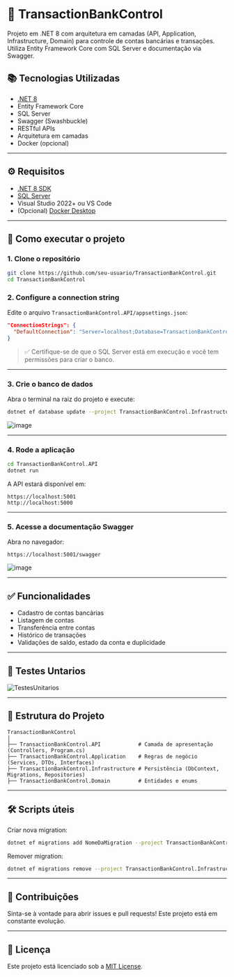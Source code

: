 # 💸 TransactionBankControl

Projeto em .NET 8 com arquitetura em camadas (API, Application, Infrastructure, Domain) para controle de contas bancárias e transações. Utiliza Entity Framework Core com SQL Server e documentação via Swagger.

## 📚 Tecnologias Utilizadas

- [.NET 8](https://dotnet.microsoft.com)
- Entity Framework Core
- SQL Server
- Swagger (Swashbuckle)
- RESTful APIs
- Arquitetura em camadas
- Docker (opcional)

---

## ⚙️ Requisitos

- [.NET 8 SDK](https://dotnet.microsoft.com/en-us/download)
- [SQL Server](https://www.microsoft.com/en-us/sql-server)
- Visual Studio 2022+ ou VS Code
- (Opcional) [Docker Desktop](https://www.docker.com/)

---

## 🚀 Como executar o projeto

### 1. Clone o repositório

```bash
git clone https://github.com/seu-usuario/TransactionBankControl.git
cd TransactionBankControl
```

### 2. Configure a connection string

Edite o arquivo `TransactionBankControl.API/appsettings.json`:

```json
"ConnectionStrings": {
  "DefaultConnection": "Server=localhost;Database=TransactionBankControlDB;Trusted_Connection=True;TrustServerCertificate=True;"
}
```

> ✅ Certifique-se de que o SQL Server está em execução e você tem permissões para criar o banco.

---

### 3. Crie o banco de dados

Abra o terminal na raiz do projeto e execute:

```bash
dotnet ef database update --project TransactionBankControl.Infrastructure --startup-project TransactionBankControl.API
```
![image](https://github.com/user-attachments/assets/9dabbf74-f95d-447d-a92a-e4e12dffaaa0)


---

### 4. Rode a aplicação

```bash
cd TransactionBankControl.API
dotnet run
```

A API estará disponível em:

```
https://localhost:5001
http://localhost:5000
```

---

### 5. Acesse a documentação Swagger

Abra no navegador:

```
https://localhost:5001/swagger
```
![image](https://github.com/user-attachments/assets/89fcdfe1-5e26-4c8f-a760-c2f0784dcdfd)


---

## ✅ Funcionalidades

- Cadastro de contas bancárias
- Listagem de contas
- Transferência entre contas
- Histórico de transações
- Validações de saldo, estado da conta e duplicidade

---

## 🧪 Testes Untarios

![TestesUnitarios](https://github.com/user-attachments/assets/4cae8195-f77c-4fa5-a250-6270a443ef04)

---

## 📂 Estrutura do Projeto

```
TransactionBankControl
│
├── TransactionBankControl.API            # Camada de apresentação (Controllers, Program.cs)
├── TransactionBankControl.Application    # Regras de negócio (Services, DTOs, Interfaces)
├── TransactionBankControl.Infrastructure # Persistência (DbContext, Migrations, Repositories)
├── TransactionBankControl.Domain         # Entidades e enums
```

---

## 🛠️ Scripts úteis

Criar nova migration:

```bash
dotnet ef migrations add NomeDaMigration --project TransactionBankControl.Infrastructure --startup-project TransactionBankControl.API
```

Remover migration:

```bash
dotnet ef migrations remove --project TransactionBankControl.Infrastructure
```

---

## 🤝 Contribuições

Sinta-se à vontade para abrir issues e pull requests! Este projeto está em constante evolução.

---

## 📄 Licença

Este projeto está licenciado sob a [MIT License](LICENSE).
